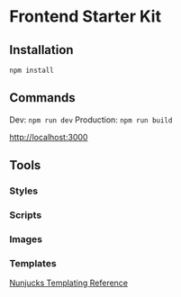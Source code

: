 # Frontend Starter Kit

## Installation

`npm install`


## Commands

Dev: `npm run dev`
Production: `npm run build`

[http://localhost:3000](http://localhost:3000)

## Tools

### Styles


### Scripts


### Images


### Templates

[Nunjucks Templating Reference](https://mozilla.github.io/nunjucks/templating.html)
